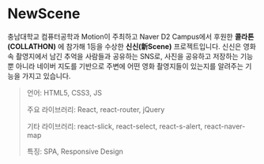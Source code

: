 # NewScene

충남대학교 컴퓨터공학과 Motion이 주최하고 Naver D2 Campus에서 후원한 **콜라톤(COLLATHON)** 에 참가해 1등을 수상한 **신신(新Scene)** 프로젝트입니다. 신신은 영화 속 촬영지에서 남긴 추억을 사람들과 공유하는 SNS로, 사진을 공유하고 저장하는 기능뿐 아니라 네이버 지도를 기반으로 주변에 어떤 영화 촬영지들이 있는지를 알려주는 기능을 가지고 있습니다.

> 언어: HTML5, CSS3, JS
>
> 주요 라이브러리: React, react-router, jQuery
>
> 기타 라이브러리: react-slick, react-select, react-s-alert, react-naver-map
>
> 특징: SPA, Responsive Design

